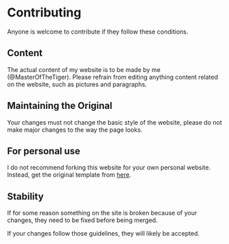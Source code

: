 # Contributing
Anyone is welcome to contribute if they follow these conditions.

## Content
The actual content of my website is to be made by me (@MasterOfTheTiger). Please refrain from editing anything content related on the website, such as pictures and paragraphs.

## Maintaining the Original
Your changes must not change the basic style of the website, please do not make major changes to the way the page looks.

## For personal use
I do not recommend forking this website for your own personal website. Instead, get the original template from [here](http://htmlcoder.me).

## Stability
If for some reason something on the site is broken because of your changes, they need to be fixed before being merged.


If your changes follow those guidelines, they will likely be accepted.
